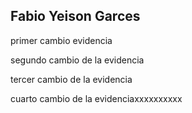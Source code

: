 ## Fabio Yeison Garces

primer cambio evidencia 

segundo cambio de la evidencia

tercer cambio de la evidencia

cuarto cambio de la evidenciaxxxxxxxxxx